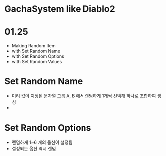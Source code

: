 # GachaSystem like Diablo2

# 01.25
- Making Random Item
- with Set Random Name
- with Set Random Options
- with Set Random Values

# Set Random Name
- 미리 값이 지정된 문자열 그룹 A, B 에서 랜덤하게 1개씩 선택해 하나로 조합하여 생성
- 
# Set Random Options
- 랜덤하게 1~6 개의 옵션이 설정됨
- 설정되는 옵션 역시 랜덤 
